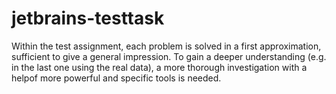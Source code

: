 # jetbrains-testtask

Within the test assignment, each problem is solved in a first approximation, sufficient to give a general impression. To gain a deeper understanding (e.g. in the last one using the real data), a more thorough investigation with a helpof  more powerful and specific tools is needed.
